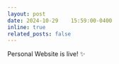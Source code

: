 ```yaml
---
layout: post
date: 2024-10-29    15:59:00-0400
inline: true
related_posts: false
---
```


Personal Website is live! :sparkles:
